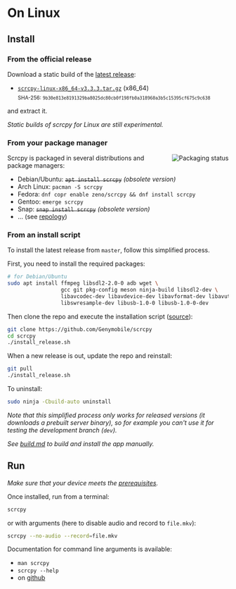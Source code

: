 # On Linux

## Install

### From the official release

Download a static build of the [latest release]:

 - [`scrcpy-linux-x86_64-v3.3.3.tar.gz`][direct-linux-x86_64] (x86_64)  
   <sub>SHA-256: `9b30e813e8191329ba8025dc80cb0f198fb0a318960a3b5c15395cf675c9c638`</sub>

[latest release]: https://github.com/Genymobile/scrcpy/releases/latest
[direct-linux-x86_64]: https://github.com/Genymobile/scrcpy/releases/download/v3.3.3/scrcpy-linux-x86_64-v3.3.3.tar.gz

and extract it.

_Static builds of scrcpy for Linux are still experimental._


### From your package manager

<a href="https://repology.org/project/scrcpy/versions"><img src="https://repology.org/badge/vertical-allrepos/scrcpy.svg" alt="Packaging status" align="right"></a>

Scrcpy is packaged in several distributions and package managers:

 - Debian/Ubuntu: ~~`apt install scrcpy`~~ _(obsolete version)_
 - Arch Linux: `pacman -S scrcpy`
 - Fedora: `dnf copr enable zeno/scrcpy && dnf install scrcpy`
 - Gentoo: `emerge scrcpy`
 - Snap: ~~`snap install scrcpy`~~ _(obsolete version)_
 - … (see [repology](https://repology.org/project/scrcpy/versions))


### From an install script

To install the latest release from `master`, follow this simplified process.

First, you need to install the required packages:

```bash
# for Debian/Ubuntu
sudo apt install ffmpeg libsdl2-2.0-0 adb wget \
                 gcc git pkg-config meson ninja-build libsdl2-dev \
                 libavcodec-dev libavdevice-dev libavformat-dev libavutil-dev \
                 libswresample-dev libusb-1.0-0 libusb-1.0-0-dev
```

Then clone the repo and execute the installation script
([source](/install_release.sh)):

```bash
git clone https://github.com/Genymobile/scrcpy
cd scrcpy
./install_release.sh
```

When a new release is out, update the repo and reinstall:

```bash
git pull
./install_release.sh
```

To uninstall:

```bash
sudo ninja -Cbuild-auto uninstall
```

_Note that this simplified process only works for released versions (it
downloads a prebuilt server binary), so for example you can't use it for testing
the development branch (`dev`)._

_See [build.md](build.md) to build and install the app manually._


## Run

_Make sure that your device meets the [prerequisites](/README.md#prerequisites)._

Once installed, run from a terminal:

```bash
scrcpy
```

or with arguments (here to disable audio and record to `file.mkv`):

```bash
scrcpy --no-audio --record=file.mkv
```

Documentation for command line arguments is available:
 - `man scrcpy`
 - `scrcpy --help`
 - on [github](/README.md)
